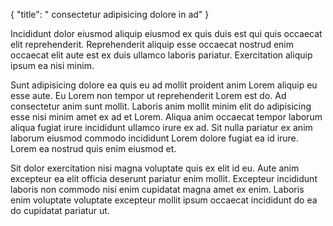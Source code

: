 {
  "title": " consectetur adipisicing dolore in ad"
}

Incididunt dolor eiusmod aliquip eiusmod ex quis duis est qui quis occaecat elit reprehenderit. Reprehenderit aliquip esse occaecat nostrud enim occaecat elit aute est ex duis ullamco laboris pariatur. Exercitation aliquip ipsum ea nisi minim.

Sunt adipisicing dolore ea quis eu ad mollit proident anim Lorem aliquip eu esse aute. Eu Lorem non tempor ut reprehenderit Lorem est do. Ad consectetur anim sunt mollit. Laboris anim mollit minim elit do adipisicing esse nisi minim amet ex ad et Lorem. Aliqua anim occaecat tempor laborum aliqua fugiat irure incididunt ullamco irure ex ad. Sit nulla pariatur ex anim laborum eiusmod commodo incididunt Lorem dolore fugiat ea id irure. Lorem ea nostrud quis enim eiusmod et.

Sit dolor exercitation nisi magna voluptate quis ex elit id eu. Aute anim excepteur ea elit officia deserunt pariatur enim mollit. Excepteur incididunt laboris non commodo nisi enim cupidatat magna amet ex enim. Laboris enim voluptate voluptate excepteur mollit ipsum occaecat incididunt do ea do cupidatat pariatur ut.